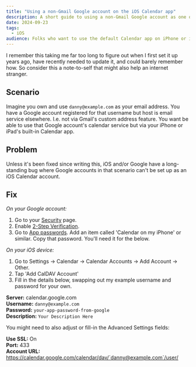 ```yaml
---
title: "Using a non-Gmail Google account on the iOS Calendar app"
description: A short guide to using a non-Gmail Google account as one of your calendars on the built-in Calendar app for iPhone and iPad.
date: 2024-09-23
tags:
  - iOS
audience: Folks who want to use the default Calendar app on iPhone or iPad for Google Calendar, but for a Google account with a custom (non-Gmail) email address.
---
```


I remember this taking me far too long to figure out when I first set it up years ago, have recently needed to update it, and could barely remember how. So consider this a note-to-self that might also help an internet stranger.

## Scenario

Imagine you own and use `danny@example.com` as your email address. You have a Google account registered for that username but host is email service elsewhere. I.e. not via Gmail's custom address feature. You want be able to use that Google account's calendar service but via your iPhone or iPad's built-in Calendar app.

## Problem

Unless it's been fixed since writing this, iOS and/or Google have a long-standing bug where Google accounts in that scenario can't be set up as an iOS Calendar account.

## Fix

_On your Google account:_

1. Go to your [Security](https://myaccount.google.com/security) page.
2. Enable [2-Step Verification](https://myaccount.google.com/signinoptions/twosv).
3. Go to [App passwords](https://myaccount.google.com/apppasswords). Add an item called 'Calendar on my iPhone' or similar. Copy that password. You'll need it for the below.

_On your iOS device:_

1. Go to Settings → Calendar → Calendar Accounts → Add Account → Other.
2. Tap 'Add CalDAV Account'
3. Fill in the details below, swapping out my example username and password for your own.

**Server:** calendar.google.com\
**Username:** `danny@example.com`\
**Password:** `your-app-password-from-google`\
**Description:** `Your Description Here`

You might need to also adjust or fill-in the Advanced Settings fields:

**Use SSL:** On\
**Port:** 433\
**Account URL:** https://calendar.google.com/calendar/dav/`danny@example.com`/user/
